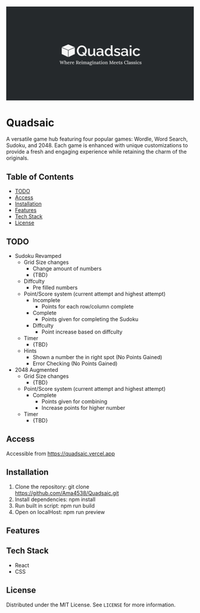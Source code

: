 ![Default Screenshot](image/home-screenshot.png)

# Quadsaic
A versatile game hub featuring four popular games: Wordle, Word Search, Sudoku, and 2048. Each game is enhanced with unique customizations to provide a fresh and engaging experience while retaining the charm of the originals.

## Table of Contents
- [TODO](##TODO)
- [Access](#Access)
- [Installation](#installation)
- [Features](#features)
- [Tech Stack](#tech-stack)
- [License](#license)

## TODO
- Sudoku Revamped
    - Grid Size changes
        - Change amount of numbers
        - {TBD}
    - Diffculty 
        - Pre filled numbers
    - Point/Score system (current attempt and highest attempt)
        - Incomplete
            - Points for each row/column complete
        - Complete
            - Points given for completing the Sudoku
        - Diffculty
            - Point increase based on diffculty
    - Timer
        - {TBD}
    - Hints
        -  Shown a number the in right spot (No Points Gained)
        -  Error Checking (No Points Gained)
- 2048 Augmented
    - Grid Size changes
        - {TBD}
    - Point/Score system (current attempt and highest attempt)
        - Complete
            - Points given for combining
            - Increase points for higher number 
    - Timer
        - {TBD}

## Access
Accessible from https://quadsaic.vercel.app

## Installation
1. Clone the repository: git clone https://github.com/Ama4538/Quadsaic.git
2. Install dependencies: npm install
3. Run built in script: npm run build
4. Open on localHost: npm run preview

## Features


## Tech Stack
- React
- CSS

## License
Distributed under the MIT License. See `LICENSE` for more information.